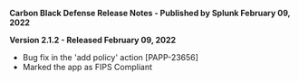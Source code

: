 **Carbon Black Defense Release Notes - Published by Splunk February 09, 2022**


**Version 2.1.2 - Released February 09, 2022**

* Bug fix in the 'add policy' action [PAPP-23656]
* Marked the app as FIPS Compliant